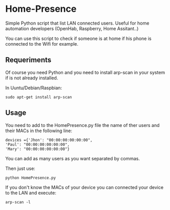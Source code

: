 # Home-Presence
Simple Python script that list LAN connected users. Useful for home automation developers (OpenHab, Raspberry, Home Assitant..)

You can use this script to check if someone is at home if his phone is connected to the Wifi for example.

## Requeriments
Of course you need Python and you need to install arp-scan in your system if is not already installed.

In Uuntu/Debian/Raspbian:
```
sudo apt-get install arp-scan
```
## Usage
You need to add to the HomePresence.py file the name of ther users and their MACs in the following line:
```
devices ={'Jhon': "00:00:00:00:00:00",
'Paul': "00:00:00:00:00:00",
'Mary': "00:00:00:00:00:00"}
```
You can add as many users as you want separated by commas.

Then just use:
```
python HomePresence.py
```
If you don't know the MACs of your device you can connected your device to the LAN and execute:
```
arp-scan -l
```
